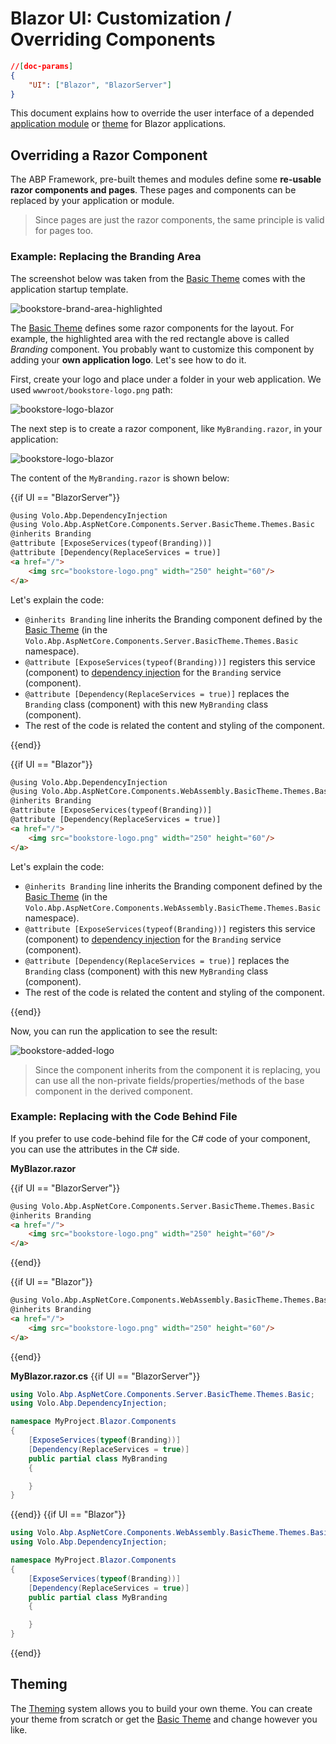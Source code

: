 # Blazor UI: Customization / Overriding Components

````json
//[doc-params]
{
    "UI": ["Blazor", "BlazorServer"]
}
````

This document explains how to override the user interface of a depended [application module](../../Modules/Index.md) or [theme](Theming.md) for Blazor applications.

## Overriding a Razor Component

The ABP Framework, pre-built themes and modules define some **re-usable razor components and pages**. These pages and components can be replaced by your application or module.

> Since pages are just the razor components, the same principle is valid for pages too.

### Example: Replacing the Branding Area

The screenshot below was taken from the [Basic Theme](Basic-Theme.md) comes with the application startup template.

![bookstore-brand-area-highlighted](../../images/bookstore-brand-area-highlighted.png)

The [Basic Theme](Basic-Theme.md) defines some razor components for the layout. For example, the highlighted area with the red rectangle above is called *Branding* component. You probably want to customize this component by adding your **own application logo**. Let's see how to do it.

First, create your logo and place under a folder in your web application. We used `wwwroot/bookstore-logo.png` path:

![bookstore-logo-blazor](../../images/bookstore-logo-blazor.png)

The next step is to create a razor component, like `MyBranding.razor`, in your application:

![bookstore-logo-blazor](../../images/bookstore-branding-blazor.png)

The content of the `MyBranding.razor` is shown below:

{{if UI == "BlazorServer"}}

````html
@using Volo.Abp.DependencyInjection
@using Volo.Abp.AspNetCore.Components.Server.BasicTheme.Themes.Basic
@inherits Branding
@attribute [ExposeServices(typeof(Branding))]
@attribute [Dependency(ReplaceServices = true)]
<a href="/">
    <img src="bookstore-logo.png" width="250" height="60"/>
</a>
````

Let's explain the code:

* `@inherits Branding` line inherits the Branding component defined by the [Basic Theme](Basic-Theme.md) (in the `Volo.Abp.AspNetCore.Components.Server.BasicTheme.Themes.Basic` namespace).
* `@attribute [ExposeServices(typeof(Branding))]` registers this service (component) to [dependency injection](../../Dependency-Injection.md) for the `Branding` service (component).
* `@attribute [Dependency(ReplaceServices = true)]` replaces the `Branding` class (component) with this new `MyBranding` class (component).
* The rest of the code is related the content and styling of the component.

{{end}}

{{if UI == "Blazor"}}

````html
@using Volo.Abp.DependencyInjection
@using Volo.Abp.AspNetCore.Components.WebAssembly.BasicTheme.Themes.Basic
@inherits Branding
@attribute [ExposeServices(typeof(Branding))]
@attribute [Dependency(ReplaceServices = true)]
<a href="/">
    <img src="bookstore-logo.png" width="250" height="60"/>
</a>
````

Let's explain the code:

* `@inherits Branding` line inherits the Branding component defined by the [Basic Theme](Basic-Theme.md) (in the `Volo.Abp.AspNetCore.Components.WebAssembly.BasicTheme.Themes.Basic` namespace).
* `@attribute [ExposeServices(typeof(Branding))]` registers this service (component) to [dependency injection](../../Dependency-Injection.md) for the `Branding` service (component).
* `@attribute [Dependency(ReplaceServices = true)]` replaces the `Branding` class (component) with this new `MyBranding` class (component).
* The rest of the code is related the content and styling of the component.

{{end}}

Now, you can run the application to see the result:

![bookstore-added-logo](../../images/bookstore-added-logo.png)

> Since the component inherits from the component it is replacing, you can use all the non-private fields/properties/methods of the base component in the derived component.

### Example: Replacing with the Code Behind File

If you prefer to use code-behind file for the C# code of your component, you can use the attributes in the C# side.

**MyBlazor.razor**

{{if UI == "BlazorServer"}}
````html
@using Volo.Abp.AspNetCore.Components.Server.BasicTheme.Themes.Basic
@inherits Branding
<a href="/">
    <img src="bookstore-logo.png" width="250" height="60"/>
</a>
````
{{end}}

{{if UI == "Blazor"}}
````html
@using Volo.Abp.AspNetCore.Components.WebAssembly.BasicTheme.Themes.Basic
@inherits Branding
<a href="/">
    <img src="bookstore-logo.png" width="250" height="60"/>
</a>
````
{{end}}

**MyBlazor.razor.cs**
{{if UI == "BlazorServer"}}

````csharp
using Volo.Abp.AspNetCore.Components.Server.BasicTheme.Themes.Basic;
using Volo.Abp.DependencyInjection;

namespace MyProject.Blazor.Components
{
    [ExposeServices(typeof(Branding))]
    [Dependency(ReplaceServices = true)]
    public partial class MyBranding
    {

    }
}
````
{{end}}
{{if UI == "Blazor"}}

````csharp
using Volo.Abp.AspNetCore.Components.WebAssembly.BasicTheme.Themes.Basic;
using Volo.Abp.DependencyInjection;

namespace MyProject.Blazor.Components
{
    [ExposeServices(typeof(Branding))]
    [Dependency(ReplaceServices = true)]
    public partial class MyBranding
    {

    }
}
````
{{end}}

## Theming

The [Theming](Theming.md) system allows you to build your own theme. You can create your theme from scratch or get the [Basic Theme](Basic-Theme.md) and change however you like.

